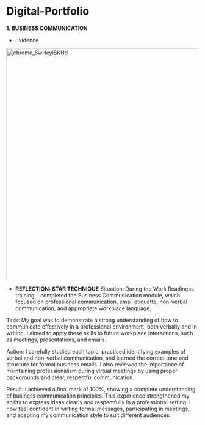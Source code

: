 # Digital-Portfolio
**1. BUSINESS COMMUNICATION**

- Evidence
 <img width="1366" height="607" alt="chrome_6wHeyiSKHd" src="https://github.com/user-attachments/assets/db014a1b-8728-467f-8d5f-687b5c87ee57" />

- **REFLECTION: STAR TECHNIQUE**
Situation:
During the Work Readiness training, I completed the Business Communication module, which focused on professional communication, email etiquette, non-verbal communication, and appropriate workplace language.

Task:
My goal was to demonstrate a strong understanding of how to communicate effectively in a professional environment, both verbally and in writing. I aimed to apply these skills to future workplace interactions, such as meetings, presentations, and emails.

Action:
I carefully studied each topic, practiced identifying examples of verbal and non-verbal communication, and learned the correct tone and structure for formal business emails. I also reviewed the importance of maintaining professionalism during virtual meetings by using proper backgrounds and clear, respectful communication.

Result:
I achieved a final mark of 100%, showing a complete understanding of business communication principles. This experience strengthened my ability to express ideas clearly and respectfully in a professional setting. I now feel confident in writing formal messages, participating in meetings, and adapting my communication style to suit different audiences.

